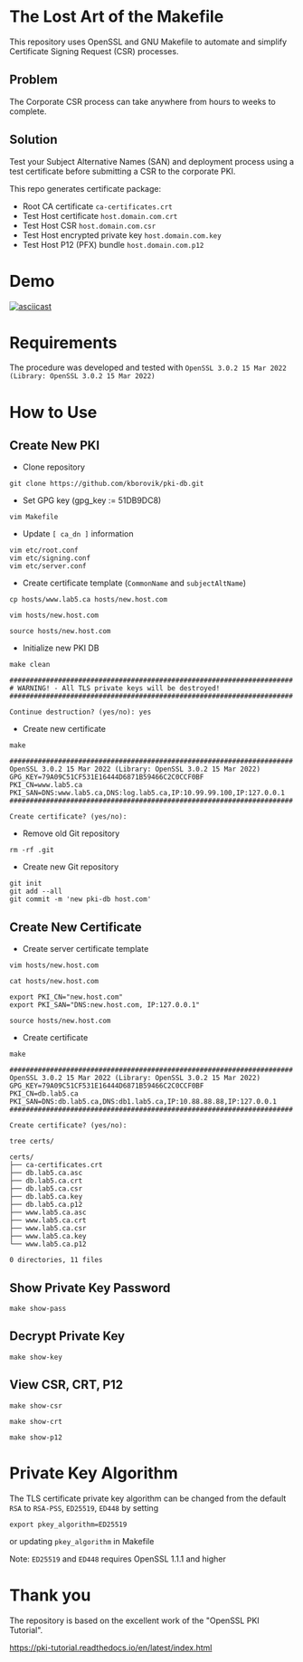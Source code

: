 # The Lost Art of the Makefile

This repository uses OpenSSL and GNU Makefile to automate and simplify Certificate Signing Request (CSR) processes.

## Problem

The Corporate CSR process can take anywhere from hours to weeks to complete.

## Solution

Test your Subject Alternative Names (SAN) and deployment process using a test certificate before submitting a CSR to the corporate PKI.

This repo generates certificate package:

- Root CA certificate `ca-certificates.crt`
- Test Host certificate `host.domain.com.crt`
- Test Host CSR `host.domain.com.csr`
- Test Host encrypted private key `host.domain.com.key`
- Test Host P12 (PFX) bundle `host.domain.com.p12`

# Demo

[![asciicast](https://asciinema.org/a/644660.svg)](https://asciinema.org/a/644660)

# Requirements

The procedure was developed and tested with `OpenSSL 3.0.2 15 Mar 2022 (Library: OpenSSL 3.0.2 15 Mar 2022)`

# How to Use

## Create New PKI

- Clone repository

```
git clone https://github.com/kborovik/pki-db.git
```

- Set GPG key (gpg_key := 51DB9DC8)

```
vim Makefile
```

- Update `[ ca_dn ]` information

```
vim etc/root.conf
vim etc/signing.conf
vim etc/server.conf
```

- Create certificate template (`CommonName` and `subjectAltName`)

```
cp hosts/www.lab5.ca hosts/new.host.com
```

```
vim hosts/new.host.com
```

```
source hosts/new.host.com
```

- Initialize new PKI DB

```
make clean
```

```
######################################################################
# WARNING! - All TLS private keys will be destroyed!
######################################################################

Continue destruction? (yes/no): yes
```

- Create new certificate

```
make
```

```
######################################################################
OpenSSL 3.0.2 15 Mar 2022 (Library: OpenSSL 3.0.2 15 Mar 2022)
GPG_KEY=79A09C51CF531E16444D6871B59466C2C0CCF0BF
PKI_CN=www.lab5.ca
PKI_SAN=DNS:www.lab5.ca,DNS:log.lab5.ca,IP:10.99.99.100,IP:127.0.0.1
######################################################################

Create certificate? (yes/no):
```

- Remove old Git repository

```
rm -rf .git
```

- Create new Git repository

```
git init
git add --all
git commit -m 'new pki-db host.com'
```

## Create New Certificate

- Create server certificate template

```
vim hosts/new.host.com
```

```
cat hosts/new.host.com
```

```
export PKI_CN="new.host.com"
export PKI_SAN="DNS:new.host.com, IP:127.0.0.1"
```

```
source hosts/new.host.com
```

- Create certificate

```
make
```

```
######################################################################
OpenSSL 3.0.2 15 Mar 2022 (Library: OpenSSL 3.0.2 15 Mar 2022)
GPG_KEY=79A09C51CF531E16444D6871B59466C2C0CCF0BF
PKI_CN=db.lab5.ca
PKI_SAN=DNS:db.lab5.ca,DNS:db1.lab5.ca,IP:10.88.88.88,IP:127.0.0.1
######################################################################

Create certificate? (yes/no):
```

```
tree certs/
```

```
certs/
├── ca-certificates.crt
├── db.lab5.ca.asc
├── db.lab5.ca.crt
├── db.lab5.ca.csr
├── db.lab5.ca.key
├── db.lab5.ca.p12
├── www.lab5.ca.asc
├── www.lab5.ca.crt
├── www.lab5.ca.csr
├── www.lab5.ca.key
└── www.lab5.ca.p12

0 directories, 11 files
```

## Show Private Key Password

```
make show-pass
```

## Decrypt Private Key

```
make show-key
```

## View CSR, CRT, P12

```
make show-csr
```

```
make show-crt
```

```
make show-p12
```

# Private Key Algorithm

The TLS certificate private key algorithm can be changed from the default `RSA` to `RSA-PSS`, `ED25519`, `ED448` by setting

```
export pkey_algorithm=ED25519
```

or updating `pkey_algorithm` in Makefile

Note: `ED25519` and `ED448` requires OpenSSL 1.1.1 and higher

# Thank you

The repository is based on the excellent work of the "OpenSSL PKI Tutorial".

https://pki-tutorial.readthedocs.io/en/latest/index.html
